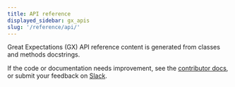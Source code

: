 ```yaml
---
title: API reference
displayed_sidebar: gx_apis
slug: '/reference/api/'
---
```



Great Expectations (GX) API reference content is generated from classes and methods docstrings.

If the code or documentation needs improvement, see the [contributor docs](https://docs.greatexpectations.io/docs/oss/contributing/contributing), or submit your feedback on [Slack](https://greatexpectations.io/slack).


